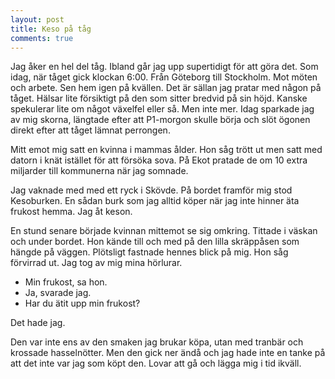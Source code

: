 ```yaml
---
layout: post
title: Keso på tåg
comments: true
---
```


Jag åker en hel del tåg. Ibland går jag upp supertidigt för att göra det. Som idag, när tåget gick klockan 6:00. Från Göteborg till Stockholm. Mot möten och arbete. Sen hem igen på kvällen. 
Det är sällan jag pratar med någon på tåget. Hälsar lite försiktigt på den som sitter bredvid på sin höjd. Kanske spekulerar lite om något växelfel eller så. Men inte mer. 
Idag sparkade jag av mig skorna, längtade efter att P1-morgon skulle börja och slöt ögonen direkt efter att tåget lämnat perrongen.   

Mitt emot mig satt en kvinna i mammas ålder. Hon såg trött ut men satt med datorn i knät istället för att försöka sova. På Ekot pratade de om 10 extra miljarder till kommunerna när jag somnade.   

Jag vaknade med med ett ryck i Skövde. På bordet framför mig stod Kesoburken. En sådan burk som jag alltid köper när jag inte hinner äta frukost hemma. Jag åt keson.   

En stund senare började kvinnan mittemot se sig omkring. Tittade i väskan och under bordet. Hon kände till och med på den lilla skräppåsen som hängde på väggen. Plötsligt fastnade hennes blick på mig. Hon såg förvirrad ut. Jag tog av mig mina hörlurar.  

- Min frukost, sa hon.
- Ja, svarade jag.
- Har du ätit upp min frukost?   

Det hade jag. 

Den var inte ens av den smaken jag brukar köpa, utan med tranbär och krossade hasselnötter. Men den gick ner ändå och jag hade inte en tanke på att det inte var jag som köpt den. 
Lovar att gå och lägga mig i tid ikväll.
